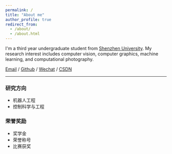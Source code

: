 ```yaml
---
permalink: /
title: "About me"
author_profile: true
redirect_from: 
  - /about/
  - /about.html
---
```


I'm a third year undergraduate student from [Shenzhen University](https://www.szu.edu.cn/). My research interest includes computer vision, computer graphics, machine learning, and computational photography.

<!--  I am very fortunate to be advised by [Prof. XXX](https://www.XXX.com/) of XXX Lab from [School of Computer Science](https://cs.pku.edu.cn/), Peking University. I was advised by [Prof. XX](https://XXX.pku.edu.cn/) from [School of Computer Science](https://cs.pku.edu.cn/), Peking University.-->

<!-- You can find my CV here: [XX's Curriculum Vitae](../assets/Curriculum_Vitae.pdf).-->

[Email](1147975692@qq.com) / [Github](https://github.com/Rechardluxry) / [Wechat](../images/wechat.png) / [CSDN](https://blog.csdn.net/m0_66461274?spm=1010.2135.3001.5343)


---
### 研究方向
- 机器人工程
- 控制科学与工程

### 荣誉奖励
- 奖学金
- 荣誉称号
- 比赛获奖



<!-- 
### 项目研究
#### 公司/学校/研究所（2013.9~2017.6）
- **项目1**  
项目描述
- **项目2**  
项目描述

#### 公司/学校/研究所（2017.9~至今）
- **项目1**  
项目描述
- **项目2**  
项目描述
-->






